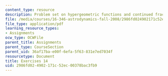 ```yaml
---
content_type: resource
description: Problem set on hypergeometric functions and continued fractions.
file: /media/courses/16-346-astrodynamics-fall-2008/2986fd024902171c52ec00378bac3fb9_ex_14.pdf
file_type: application/pdf
learning_resource_types:
- Assignments
ocw_type: OCWFile
parent_title: Assignments
parent_type: CourseSection
parent_uid: 36af17ba-e00f-6efa-5f63-831e7ed7034f
resourcetype: Document
title: Exercises 14
uid: 2986fd02-4902-171c-52ec-00378bac3fb9
---
```

